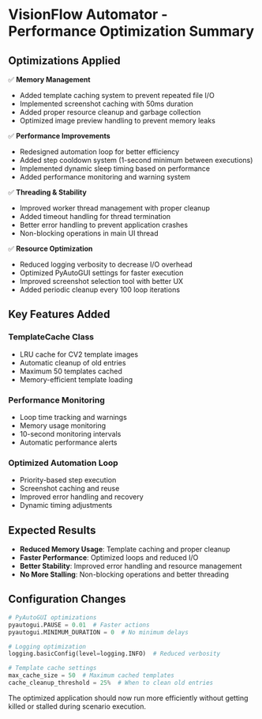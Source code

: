 # VisionFlow Automator - Performance Optimization Summary

## Optimizations Applied

✅ **Memory Management**
- Added template caching system to prevent repeated file I/O
- Implemented screenshot caching with 50ms duration
- Added proper resource cleanup and garbage collection
- Optimized image preview handling to prevent memory leaks

✅ **Performance Improvements**
- Redesigned automation loop for better efficiency
- Added step cooldown system (1-second minimum between executions)
- Implemented dynamic sleep timing based on performance
- Added performance monitoring and warning system

✅ **Threading & Stability**
- Improved worker thread management with proper cleanup
- Added timeout handling for thread termination
- Better error handling to prevent application crashes
- Non-blocking operations in main UI thread

✅ **Resource Optimization**
- Reduced logging verbosity to decrease I/O overhead
- Optimized PyAutoGUI settings for faster execution
- Improved screenshot selection tool with better UX
- Added periodic cleanup every 100 loop iterations

## Key Features Added

### TemplateCache Class
- LRU cache for CV2 template images
- Automatic cleanup of old entries
- Maximum 50 templates cached
- Memory-efficient template loading

### Performance Monitoring
- Loop time tracking and warnings
- Memory usage monitoring
- 10-second monitoring intervals
- Automatic performance alerts

### Optimized Automation Loop
- Priority-based step execution
- Screenshot caching and reuse
- Improved error handling and recovery
- Dynamic timing adjustments

## Expected Results

- **Reduced Memory Usage**: Template caching and proper cleanup
- **Faster Performance**: Optimized loops and reduced I/O
- **Better Stability**: Improved error handling and resource management
- **No More Stalling**: Non-blocking operations and better threading

## Configuration Changes

```python
# PyAutoGUI optimizations
pyautogui.PAUSE = 0.01  # Faster actions
pyautogui.MINIMUM_DURATION = 0  # No minimum delays

# Logging optimization
logging.basicConfig(level=logging.INFO)  # Reduced verbosity

# Template cache settings
max_cache_size = 50  # Maximum cached templates
cache_cleanup_threshold = 25%  # When to clean old entries
```

The optimized application should now run more efficiently without getting killed or stalled during scenario execution.
